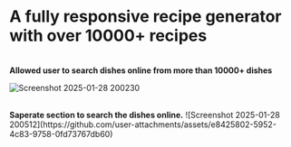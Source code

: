 # A fully responsive recipe generator with over 10000+ recipes 
</br>
<b>
Allowed user to search dishes online from more than 10000+ dishes
</b>
</br>

![Screenshot 2025-01-28 200230](https://github.com/user-attachments/assets/6e05bed7-3510-401c-88c1-a1635831d2f4)

</br>
<b>Saperate section to search the dishes online.</b>
![Screenshot 2025-01-28 200512](https://github.com/user-attachments/assets/e8425802-5952-4c83-9758-0fd73767db60)
